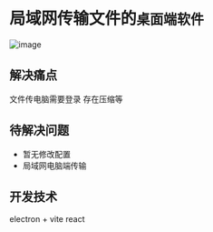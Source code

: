 # 局域网传输文件的`桌面端软件`
![image](https://user-images.githubusercontent.com/71603326/183736360-0ba006bb-5baa-4b77-a9e3-425a7fd38725.png)
## 解决痛点
文件传电脑需要登录 存在压缩等
## 待解决问题
- 暂无修改配置
- 局域网电脑端传输
## 开发技术
electron + vite react
